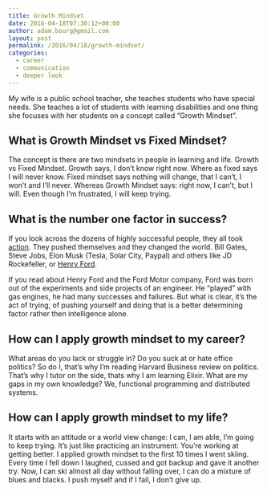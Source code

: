 ```yaml
---
title: Growth Mindset
date: 2016-04-18T07:30:12+00:00
author: adam.bourg@gmail.com
layout: post
permalink: /2016/04/18/growth-mindset/
categories:
  - career
  - communication
  - deeper look
---
```

My wife is a public school teacher, she teaches students who have special needs. She teaches a lot of students with learning disabilities and one thing she focuses with her students on a concept called &#8220;Growth Mindset&#8221;.

## What is Growth Mindset vs Fixed Mindset?

The concept is there are two mindsets in people in learning and life. Growth vs Fixed Mindset. Growth says, I don&#8217;t know right now. Where as fixed says I will never know. Fixed mindset says nothing will change, that I can&#8217;t, I won&#8217;t and I&#8217;ll never. Whereas Growth Mindset says: right now, I can&#8217;t, but I will. Even though I&#8217;m frustrated, I will keep trying.

## What is the number one factor in success?

If you look across the dozens of highly successful people, they all took <a href="http://www.entrepreneurshipinabox.com/852/entrepreneurial-success-factors/" target="_blank">action</a>. They pushed themselves and they changed the world. Bill Gates, Steve Jobs, Elon Musk (Tesla, Solar City, Paypal) and others like JD Rockefeller, or <a href="https://en.wikipedia.org/wiki/Henry_Ford#Career" target="_blank">Henry Ford</a>.

If you read about Henry Ford and the Ford Motor company, Ford was born out of the experiments and side projects of an engineer. He &#8220;played&#8221; with gas engines, he had many successes and failures. But what is clear, it&#8217;s the act of trying, of pushing yourself and doing that is a better determining factor rather then intelligence alone.

## How can I apply growth mindset to my career?

What areas do you lack or struggle in? Do you suck at or hate office politics? So do I, that&#8217;s why I&#8217;m reading Harvard Business review on politics. That&#8217;s why I tutor on the side, thats why I am learning Elixir. What are my gaps in my own knowledge? We, functional programming and distributed systems.

## How can I apply growth mindset to my life?

It starts with an attitude or a world view change: I can, I am able, I&#8217;m going to keep trying. It&#8217;s just like practicing an instrument. You&#8217;re working at getting better. I applied growth mindset to the first 10 times I went skiing. Every time I fell down I laughed, cussed and got backup and gave it another try. Now, I can ski almost all day without falling over, I can do a mixture of blues and blacks. I push myself and if I fail, I don&#8217;t give up.
